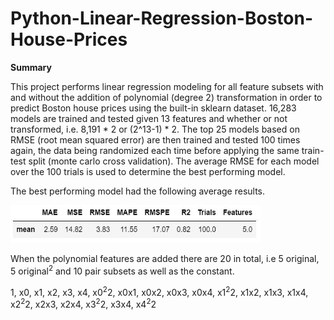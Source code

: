 # Python-Linear-Regression-Boston-House-Prices


**Summary**

This project performs linear regression modeling for all feature subsets with and without the addition of polynomial (degree 2) transformation in order to predict Boston house prices using the built-in sklearn dataset. 16,283 models are trained and tested given 13 features and whether or not transformed, i.e. 8,191 * 2 or (2^13-1) * 2. The top 25 models based on RMSE (root mean squared error) are then trained and tested 100 times again, the data being randomized each time before applying the same train-test split (monte carlo cross validation). The average RMSE for each model over the 100 trials is used to determine the best performing model. 

The best performing model had the following average results.

<img src="https://github.com/aaronmkwong/Python-Linear-Regression-Boston-House-Prices/blob/main/Images/01_best_model_results.JPG" width="400" height="60">

When the polynomial features are added there are 20 in total, i.e 5 original, 5 original<sup>2</sup> and 10 pair subsets as well as the constant.

1, x0, x1, x2, x3, x4, x0<sup>2</sup>2, x0x1, x0x2, x0x3, x0x4, x1<sup>2</sup>2, x1x2,  x1x3, x1x4, x2<sup>2</sup>2, x2x3, x2x4, x3<sup>2</sup>2, x3x4, x4<sup>2</sup>2
